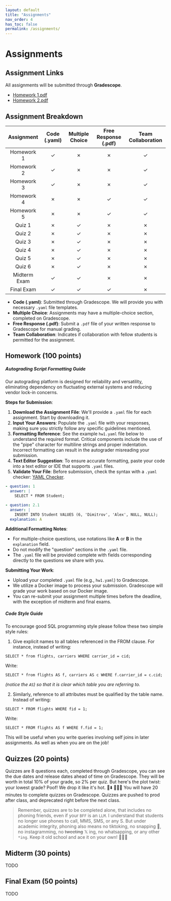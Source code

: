 ```yaml
---
layout: default
title: "Assignments"
nav_order: 4
has_toc: false
permalink: /assignments/
---
```


# Assignments


## Assignment Links

All assignments will be submitted through **Gradescope**.

- [Homework 1.pdf](https://s3.us-west-2.amazonaws.com/ucsd.dsc100/homework/Homework+1.pdf)
- [Homework 2.pdf](https://s3.us-west-2.amazonaws.com/ucsd.dsc100/homework/Homework+2.pdf)


## Assignment Breakdown

| **Assignment** | **Code (.yaml)** | **Multiple Choice** | **Free Response** (.pdf) | **Team Collaboration** |
|:--------------:|:----------------:|:-------------------:|:------------------------:|:----------------------:|
| Homework 1     | ✓                | ✗                   | ✗                        | ✓                      |
| Homework 2     | ✓                | ✗                   | ✗                        | ✓                      |
| Homework 3     | ✓                | ✗                   | ✗                        | ✓                      |
| Homework 4     | ✗                | ✗                   | ✓                        | ✓                      |
| Homework 5     | ✗                | ✗                   | ✓                        | ✓                      |
| Quiz 1         | ✗                | ✓                   | ✗                        | ✗                      |
| Quiz 2         | ✗                | ✓                   | ✗                        | ✗                      |
| Quiz 3         | ✗                | ✓                   | ✗                        | ✗                      |
| Quiz 4         | ✗                | ✓                   | ✗                        | ✗                      |
| Quiz 5         | ✗                | ✓                   | ✗                        | ✗                      |
| Quiz 6         | ✗                | ✓                   | ✗                        | ✗                      |
| Midterm Exam   | ✓                | ✓                   | ✗                        | ✗                      |
| Final Exam     | ✓                | ✓                   | ✓                        | ✗                      |

- **Code (.yaml)**: Submitted through Gradescope. We will provide you with necessary `.yaml` file templates.
- **Multiple Choice**: Assignments may have a multiple-choice section, completed on Gradescope.
- **Free Response (.pdf)**: Submit a `.pdf` file of your written response to Gradescope for manual grading.
- **Team Collaboration**: Indicates if collaboration with fellow students is permitted for the assignment.

## Homework (100 points)

##### Autograding Script Formatting Guide

Our autograding platform is designed for reliability and versatility, eliminating dependency on fluctuating external systems and reducing vendor lock-in concerns.

**Steps for Submission**:
1. **Download the Assignment File**: We'll provide a `.yaml` file for each assignment. Start by downloading it.
2. **Input Your Answers**: Populate the `.yaml` file with your responses, making sure you strictly follow any specific guidelines mentioned.
3. **Formatting Reference**: See the example `hw1.yaml` file below to understand the required format. Critical components include the use of the "pipe" character for multiline strings and proper indentation. Incorrect formatting can result in the autograder misreading your submission.
4. **Text Editor Suggestion**: To ensure accurate formatting, paste your code into a text editor or IDE that supports `.yaml` files.
5. **Validate Your File**: Before submission, check the syntax with a `.yaml` checker: [YAML Checker](https://yamlchecker.com/).

```yaml
- question: 1
  answer: |
    SELECT * FROM Student;

- question: 2.1
  answer: |
    INSERT INTO Student VALUES (6, 'Dimitrov', 'Alex', NULL, NULL);
  explanation: A

```

**Additional Formatting Notes**:
- For multiple-choice questions, use notations like **A** or **B** in the `explanation` field.
- Do not modify the "question" sections in the `.yaml` file.
- The `.yaml` file will be provided complete with fields corresponding directly to the questions we share with you.

**Submitting Your Work**:
- Upload your completed `.yaml` file (e.g., `hw1.yaml`) to Gradescope.
- We utilize a Docker image to process your submission. Gradescope will grade your work based on our Docker image.
- You can re-submit your assignment multiple times before the deadline, with the exception of midterm and final exams.

##### Code Style Guide
To encourage good SQL programming style please follow these two simple style rules:

1. Give explicit names to all tables referenced in the FROM clause. For instance, instead of writing:
```
SELECT * from flights, carriers WHERE carrier_id = cid;
```
Write:
```
SELECT * from flights AS f, carriers AS c WHERE f.carrier_id = c.cid;
```
*(notice the `AS`) so that it is clear which table you are referring to.*

2. Similarly, reference to all attributes must be qualified by the table name. Instead of writing:
```
SELECT * FROM flights WHERE fid = 1;
```
Write:
```
SELECT * FROM flights AS f WHERE f.fid = 1;
```
This will be useful when you write queries involving self joins in later assignments. As well as when you are on the job!

## Quizzes (20 points)

Quizzes are 8 questions each, completed through Gradescope, you can see the due dates and release dates ahead of time on Gradescope. They will be worth in total 10% of your grade, so 2% per quiz. But here's the plot twist: your lowest grade? Poof! We drop it like it's hot. 🎤⬇️ 🕺🕺🕺 You will have 20 minutes to complete quizzes on Gradescope. Quizzes are pushed to prod after class, and deprecated right before the next class.

> Remember, quizzes are to be completed alone, that includes no phoning friends, even if your `BFF` is an `LLM`. I understand that students no longer use phones to call, MMS, SMS, or any S. But under academic integrity, phoning also means no tiktoking, no snapping 👻, no instagramming, no ~~tweeting~~ $\mathbb{X}$ ing, no whatsapping, or any other `*ing`. Keep it old school and ace it on your own! 🚫📱🎉


## Midterm (30 points)

TODO

## Final Exam (50 points)

TODO
